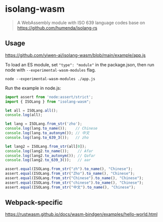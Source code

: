 # isolang-wasm
> A WebAssembly module with ISO 639 language codes base on https://github.com/humenda/isolang-rs

## Usage
https://github.com/yiwen-ai/isolang-wasm/blob/main/example/app.js

To load an ES module, set `"type": "module"` in the package.json, then run node with `--experimental-wasm-modules` flag.

`node --experimental-wasm-modules ./app.js`

Run the example in node.js:
```js
import assert from 'node:assert/strict';
import { ISOLang } from "isolang-wasm";

let all = ISOLang.all();
console.log(all);

let lang = ISOLang.from_str('zho');
console.log(lang.to_name());    // Chinese
console.log(lang.to_autonym()); // 中文
console.log(lang.to_639_3());   // zho

let lang2 = ISOLang.from_str(all[0]);
console.log(lang2.to_name());    // Afar
console.log(lang2.to_autonym()); // Qafar
console.log(lang2.to_639_3());   // aar

assert.equal(ISOLang.from_str("zh").to_name(), "Chinese");
assert.equal(ISOLang.from_str("Zho").to_name(), "Chinese");
assert.equal(ISOLang.from_str("Chinese").to_name(), "Chinese");
assert.equal(ISOLang.from_str("chinese").to_name(), "Chinese");
assert.equal(ISOLang.from_str("中文").to_name(), "Chinese");
```

## Webpack-specific
https://rustwasm.github.io/docs/wasm-bindgen/examples/hello-world.html